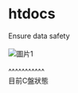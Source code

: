 # htdocs
 Ensure data safety
 <br><br>
![圖片1](https://github.com/Daniel20806/htdocs/assets/52969081/dc73ca9b-1393-4bb3-ba61-7d27b5309043)
<br><br>
^^^^^^^^^^^
<br>
目前C盤狀態
